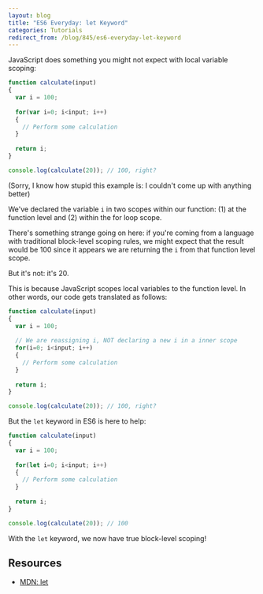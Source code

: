 ```yaml
---
layout: blog
title: "ES6 Everyday: let Keyword"
categories: Tutorials
redirect_from: /blog/845/es6-everyday-let-keyword
---
```


JavaScript does something you might not expect with local variable scoping:

```javascript
function calculate(input)
{
  var i = 100;
  
  for(var i=0; i<input; i++)
  {
    // Perform some calculation
  }
  
  return i;
}

console.log(calculate(20)); // 100, right?
```

(Sorry, I know how stupid this example is: I couldn't come up with anything better)

We've declared the variable `i` in two scopes within our function: (1) at the function level and (2) within the for loop scope.

There's something strange going on here: if you're coming from a language with traditional block-level scoping rules, we might expect that the result would be 100 since it appears we are returning the `i` from that function level scope.

But it's not: it's 20.

This is because JavaScript scopes local variables to the function level. In other words, our code gets translated as follows:

```javascript
function calculate(input)
{
  var i = 100;
  
  // We are reassigning i, NOT declaring a new i in a inner scope
  for(i=0; i<input; i++)
  {
    // Perform some calculation
  }
  
  return i;
}

console.log(calculate(20)); // 100, right?
```

But the `let` keyword in ES6 is here to help:

```javascript
function calculate(input)
{
  var i = 100;
  
  for(let i=0; i<input; i++)
  {
    // Perform some calculation
  }
  
  return i;
}

console.log(calculate(20)); // 100
```

With the `let` keyword, we now have true block-level scoping!

## Resources

- [MDN: let](https://developer.mozilla.org/en-US/docs/Web/JavaScript/Reference/Statements/let)
